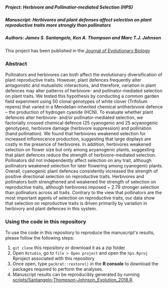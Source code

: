 ##### Project: Herbivore and Pollinatior-mediated Selection (HPS)
##### Manuscript: Herbivores and plant defenses affect selection on plant reproductive traits more strongly than pollinators
##### Authors: James S. Santangelo, Ken A. Thompson and Marc T.J. Johnson

This project has been published in the [Journal of Evolutionary Biology](https://www.dropbox.com/s/uapbjktt3x56tqy/Santangelo%2C%20Thompson%2C%20Johnson%20-%202018%20-%20Herbivores%20and%20plant%20defenses%20affect%20selection%20on%20plant%20reproductive%20traits%20more%20strongly%20than%20po.pdf?dl=0)

### Abstract

Pollinators and herbivores can both affect the evolutionary diversification of
plant reproductive traits. However, plant defences frequently alter
antagonistic and mutualistic interactions, and therefore, variation in plant
defences may alter patterns of herbivore- and pollinator-mediated selection on
plant traits. We tested this hypothesis by conducting a common garden field
experiment using 50 clonal genotypes of white clover (Trifolium repens) that
varied in a Mendelian-inherited chemical antiherbivore defence – the production
of hydrogen cyanide (HCN). To evaluate whether plant defences alter
herbivore- and/or pollinator-mediated selection, we factorially crossed
chemical defence (25 cyanogenic and 25 acyanogenic genotypes), herbivore
damage (herbivore suppression) and pollination (hand pollination). We
found that herbivores weakened selection for increased inflorescence
production, suggesting that large displays are costly in the presence of
herbivores. In addition, herbivores weakened selection on flower size but only
among acyanogenic plants, suggesting that plant defences reduce the
strength of herbivore-mediated selection. Pollinators did not independently
affect selection on any trait, although pollinators weakened selection for
later flowering among cyanogenic plants. Overall, cyanogenic plant defences
consistently increased the strength of positive directional selection on
reproductive traits. Herbivores and pollinators both strengthened and weakened
the strength of selection on reproductive traits, although herbivores imposed
~ 2.79 stronger selection than pollinators across all traits. Contrary to the
view that pollinators are the most important agents of selection on
reproductive traits, our data show that selection on reproductive traits is
driven primarily by variation in herbivory and plant defences in this system.

### Using the code in this repository

To use the code in this repository to reproduce the manuscript's results,
please follow the following steps:

1. `git clone` this repository or download it as a zip folder
2. Open `Rstudio`, go to `file > Open project` and open the
`hps.Rproj` Rproject associated with this repository
3. Once open, type `packrat::restore()` in the **R console** to download the
packages required to perform the analyses.
4. Manuscript results can be reproducibly generated by
running [scripts/Santangelo-Thompson-Johnson_Evolution_2018.R](scripts/Santangelo-Thompson-Johnson_Evolution_2018.R).
